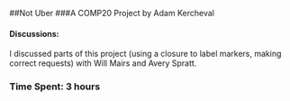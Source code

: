 ##Not Uber
###A COMP20 Project by Adam Kercheval

#### Discussions:
I discussed parts of this project (using a closure to label markers, making correct requests) with Will Mairs and Avery Spratt.

### Time Spent: 3 hours
